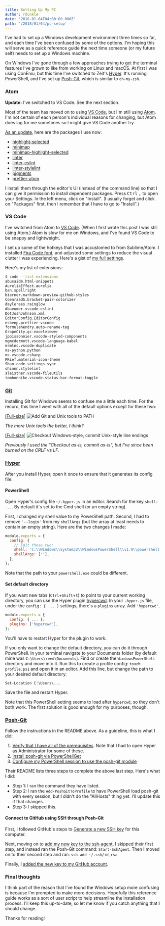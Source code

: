 ```yaml
---
title: Setting Up My PC
author: rdunkle
date: '2018-01-04T04:00:00.000Z'
path: '/2018/01/04/pc-setup'
---
```


I’ve had to set up a Windows development environment three times so far, and each time I've been confused by some of the options. I'm hoping this will serve as a quick reference guide the next time someone (or my future self) needs to set up a Windows machine.

On Windows I've gone through a few approaches trying to get the terminal features I've grown to like from working on Linux and macOS. At first I was using ConEmu, but this time I've switched to Zeit's [Hyper](https://hyper.is/). It's running PowerShell, and I've set up [Posh-Git](https://github.com/dahlbyk/posh-git/), which is similar to `oh-my-zsh`.

### Atom

**Update:** I've switched to VS Code. See the next section.

Most of the team has moved on to using [VS Code](https://code.visualstudio.com/download), but I'm still using [Atom](https://atom.io/). I'm not certain of each person's individual reasons for changing, but Atom does lag for me sometimes so I might give VS Code another try.

[As an update](http://base2.io/2017/02/08/mac-setup/), here are the packages I use now:

- [highlight-selected](https://atom.io/packages/highlight-selected)
- [minimap](https://atom.io/packages/minimap)
- [minimap-highlight-selected](https://atom.io/packages/minimap-highlight-selected)
- [linter](https://atom.io/packages/linter)
- [linter-eslint](https://atom.io/packages/linter-eslint)
- [linter-stylelint](https://atom.io/packages/linter-stylelint)
- [pigments](https://atom.io/packages/pigments)
- [prettier-atom](https://atom.io/packages/prettier-atom)

I install them through the editor's UI (instead of the command line) so that I can give it permission to install dependent packages. Press <kbd>Ctrl</kbd> <kbd>,</kbd> to open your Settings. In the left menu, click on "Install". (I usually forget and click on "Packages" first, then I remember that I have to go to "Install".)

### VS Code

I've switched from Atom to [VS Code](https://code.visualstudio.com/Download). (When I first wrote this post I was still using Atom.) Atom is slow for me on Windows, and I've found VS Code to be snappy and lightweight.

I set up some of the hotkeys that I was accustomed to from Sublime/Atom. I installed [Fira Code font](https://github.com/tonsky/FiraCode), and adjusted some settings to reduce the visual clutter I was experiencing. Here's a gist of [my full settings](https://gist.github.com/reeddunkle/fbac96684c415179f663327a3fa8815c).

Here's my list of extensions:

```bash
$ code --list-extensions
abusaidm.html-snippets
AureliaEffect.aurelia
ban.spellright
bierner.markdown-preview-github-styles
CoenraadS.bracket-pair-colorizer
daylerees.rainglow
dbaeumer.vscode-eslint
DotJoshJohnson.xml
EditorConfig.EditorConfig
esbenp.prettier-vscode
formulahendry.auto-rename-tag
GrapeCity.gc-excelviewer
jpoissonnier.vscode-styled-components
mgmcdermott.vscode-language-babel
mrmlnc.vscode-duplicate
ms-python.python
ms-vscode.csharp
PKief.material-icon-theme
Shan.code-settings-sync
shinnn.stylelint
sleistner.vscode-fileutils
tombonnike.vscode-status-bar-format-toggle
```

### [Git](https://git-scm.com/)

Installing Git for Windows seems to confuse me a little each time. For the record, this time I went with all of the default options except for these two:

[[Full-size]](https://i.imgur.com/2mLUcWy.png) ![Add Git and Unix tools to PATH](https://i.imgur.com/2mLUcWym.png)

_The more Unix tools the better, I think?_

[[Full-size]](https://i.imgur.com/ozvJA3n.png) ![Checkout Windows-style, commit Unix-style line endings](https://i.imgur.com/ozvJA3nm.png)

_Previously I used the "Checkout as-is, commit as-is", but I've since been burned on the CRLF vs LF._

### [Hyper](https://hyper.is/)

After you install Hyper, open it once to ensure that it generates its config file.

#### PowerShell

Open Hyper's config file `~/.hyper.js` in an editor. Search for the key `shell: ...`. By default it's set to the Cmd shell (or an empty string).

First, I changed my shell value to my PowerShell path. Second, I had to remove `'--login'` from my `shellArgs` (but the array at least needs to contain an empty string). Here are the two changes I made:

```javascript
module.exports = {
  config: {
    // Edit these two:
    shell: 'C:\\Windows\\System32\\WindowsPowerShell\\v1.0\\powershell.exe',
    shellArgs: [''],
  },
};
```

Note that the path to your `powershell.exe` could be different.

#### Set default directory

If you want new tabs (`Ctrl`+`Shift`+`t`) to point to your current working directory, you can use the Hyper plugin [hypercwd](https://github.com/hharnisc/hypercwd). In your `.hyper.js` file, under the `config: { ... }` settings, there's a `plugins` array. Add `'hypercwd'`.

```javascript
module.exports = {
  config: { ... },
  plugins: ['hypercwd'],
};
```

You'll have to restart Hyper for the plugin to work.

If you only want to change the default directory, you can do it through PowerShell. In your terminal navigate to your Documents folder (by default mine was `C:\Users\reed\Documents`). Find or create the `WindowsPowerShell` directory and move into it. Run this to create a profile config: `touch profile.ps1` and open it in an editor. Add this line, but change the path to your desired default directory:

```
Set-Location C:\Users\...
```

Save the file and restart Hyper.

Note that this PowerShell setting seems to load after `hypercwd`, so they don't both work. The first solution is good enough for my purposes, though.

### [Posh-Git](https://github.com/dahlbyk/posh-git#installation/)

Follow the instructions in the README above. As a guideline, this is what I did:

1.  [Verify that I have all of the prerequisites](https://github.com/dahlbyk/posh-git#prerequisites). Note that I had to open Hyper as Administrator for some of these.
1.  [Install posh-git via PowerShellGet](https://github.com/dahlbyk/posh-git#installing-posh-git-via-powershellget)
1.  [Configure my PowerShell session to use the posh-git module](https://github.com/dahlbyk/posh-git#using-posh-git)

Their README lists three steps to complete the above last step. Here's what I did:

- Step 1: I ran the command they have listed.
- Step 2: I ran the `Add-PoshGitToProfile` to have PowerShell load posh-git with every session, but I didn't do the "AllHosts" thing yet. I'll update this if that changes.
- Step 3: I skipped this.

#### Connect to GitHub using SSH through Posh-Git

First, I followed GitHub's steps to [Generate a new SSH key](https://help.github.com/articles/generating-a-new-ssh-key-and-adding-it-to-the-ssh-agent/#generating-a-new-ssh-key) for this computer.

Next, moving on to [add my new key to the ssh-agent](https://help.github.com/articles/generating-a-new-ssh-key-and-adding-it-to-the-ssh-agent/#adding-your-ssh-key-to-the-ssh-agent), I skipped their first step, and instead ran the Posh-Git command: `Start-SshAgent`. Then I moved on to their second step and ran: `ssh-add ~/.ssh/id_rsa`

Finally, I [added the new key to my GitHub account](https://help.github.com/articles/adding-a-new-ssh-key-to-your-github-account/).

### Final thoughts

I think part of the reason that I've found the Windows setup more confusing is because I'm prompted to make more decisions. Hopefully this reference guide works as a sort of user script to help streamline the installation process. I'll keep this up-to-date, so let me know if you catch anything that I should change.

Thanks for reading!
